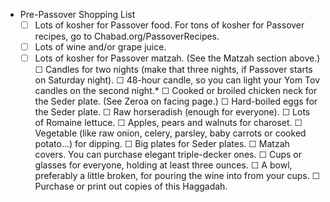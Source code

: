 - Pre-Passover Shopping List
	- ☐ Lots of kosher for Passover food.
	  For tons of kosher for Passover recipes, go to Chabad.org/PassoverRecipes.
	- ☐ Lots of wine and/or grape juice.
	- ☐ Lots of kosher for Passover matzah. (See the Matzah section above.)
	  ☐ Candles for two nights (make that three nights, if Passover starts on
	  Saturday night).
	  ☐ 48-hour candle, so you can light your Yom Tov candles on the second
	  night.*
	  ☐ Cooked or broiled chicken neck for the Seder plate. (See Zeroa on facing
	  page.)
	  ☐ Hard-boiled eggs for the Seder plate.
	  ☐ Raw horseradish (enough for everyone).
	  ☐ Lots of Romaine lettuce.
	  ☐ Apples, pears and walnuts for charoset.
	  ☐ Vegetable (like raw onion, celery, parsley, baby carrots or cooked potato…)
	  for dipping.
	  ☐ Big plates for Seder plates.
	  ☐ Matzah covers. You can purchase elegant triple-decker ones.
	  ☐ Cups or glasses for everyone, holding at least three ounces.
	  ☐ A bowl, preferably a little broken, for pouring the wine into from your
	  cups.
	  ☐ Purchase or print out copies of this Haggadah.
